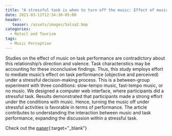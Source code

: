 ```yaml
---
title: "A stressful task is when to turn off the music: Effect of music on task performance mediated by cognitive effort"
date: 2021-03-11T12:34:30-05:00
header:
   teaser: /assets/images/Salsa2.bmp
categories:
  - Retail and Tourism
tags:
  - Music Perception
---
```


Studies on the effect of music on task performance are contradictory about this relationship’s direction and valence. 
Task characteristics may be accounting for these inconclusive findings. Thus, this study employs effort to mediate 
music’s effect on task performance (objective and perceived) under a stressful decision-making process. 
This is a between-group experiment with three conditions: slow-tempo music, fast-tempo music, or no music. 
We designed a computer web interface, where participants did a stressful task. Results demonstrated that participants 
made a strong effort under the conditions with music. Hence, turning the music off under stressful activities is 
favorable in terms of performance. The article contributes to understanding 
the interaction between music and task performance, expanding the discussion within a stressful task.

Check out the [paper](https://doi.org/10.1177/0305735621996027){:target="_blank"}


